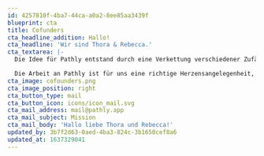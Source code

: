 ```yaml
---
id: 4257810f-4ba7-44ca-a0a2-8ee85aa3439f
blueprint: cta
title: Cofunders
cta_headline_addition: Hallo!
cta_headline: 'Wir sind Thora & Rebecca.'
cta_textarea: |-
  Die Idee für Pathly entstand durch eine Verkettung verschiedener Zufälle: Einem Verein, einer Tram-Fahrt und einem Radiointerview. Das Resultat: Zwei Personen, die sich kaum kannten, begannen gemeinsam ein Ziel und einen Wunsch zu verfolgen – eine App zu entwickeln, die Krebspatient:innen in ihrem Alltag unterstützt. 

  Die Arbeit an Pathly ist für uns eine richtige Herzensangelegenheit, da wir persönlich wissen, wie schwer die Diagnose Krebs für Krebspatient:innen und ihre Angehörigen sein kann. Pathly gab uns die Möglichkeit Menschen in dieser schwierigen Zeit zur Seite zu stehen.
cta_image: cofounders.png
cta_image_position: right
cta_button_type: mail
cta_button_icon: icons/icon_mail.svg
cta_mail_address: mail@pathly.app
cta_mail_subject: Mission
cta_mail_body: 'Hallo liebe Thora und Rebecca!'
updated_by: 3b7f2d63-0aed-4ba3-824c-3b1650cef8a6
updated_at: 1637329041
---
```

